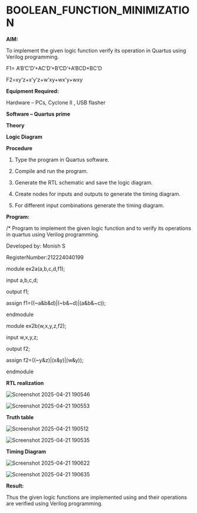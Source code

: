 # BOOLEAN_FUNCTION_MINIMIZATION

**AIM:**

To implement the given logic function verify its operation in Quartus using Verilog programming.

F1= A’B’C’D’+AC’D’+B’CD’+A’BCD+BC’D 

F2=xy’z+x’y’z+w’xy+wx’y+wxy

**Equipment Required:**

Hardware – PCs, Cyclone II , USB flasher

**Software – Quartus prime**

**Theory**

**Logic Diagram**

**Procedure**

1.	Type the program in Quartus software.

2.	Compile and run the program.

3.	Generate the RTL schematic and save the logic diagram.

4.	Create nodes for inputs and outputs to generate the timing diagram.

5.	For different input combinations generate the timing diagram.


**Program:**

/* Program to implement the given logic function and to verify its operations in quartus using Verilog programming. 

Developed by: Monish S

RegisterNumber:212224040199


module ex2a(a,b,c,d,f1);

input a,b,c,d;

output f1;

assign f1=((~a&b&d)|(~b&~d)|(a&b&~c));

endmodule

module ex2b(w,x,y,z,f2);

input w,x,y,z;

output f2;

assign f2=((~y&z)|(x&y)|(w&y));

endmodule


**RTL realization**

![Screenshot 2025-04-21 190546](https://github.com/user-attachments/assets/f85ea5a2-5cc0-474e-8fb8-422dff5ae141)

![Screenshot 2025-04-21 190553](https://github.com/user-attachments/assets/1d819669-7c42-4b62-9f87-4d3de6d0e3f7)


**Truth table**

![Screenshot 2025-04-21 190512](https://github.com/user-attachments/assets/79f0246d-f1e5-4b5e-8514-419d9a991fdc)

![Screenshot 2025-04-21 190535](https://github.com/user-attachments/assets/e76712ba-59bc-45d1-bd1e-9ceb4a1310cf)



**Timing Diagram**

![Screenshot 2025-04-21 190622](https://github.com/user-attachments/assets/bccba43f-21d7-4092-8711-235598b39175)

![Screenshot 2025-04-21 190635](https://github.com/user-attachments/assets/4e791b71-785f-4d17-bdd6-952111aec792)


**Result:**

Thus the given logic functions are implemented using and their operations are verified using Verilog programming.

